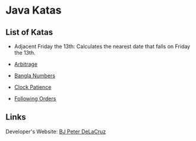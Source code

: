 # Java Katas

## List of Katas
* Adjacent Friday the 13th: Calculates the nearest date that falls on Friday the 13th.

* [Arbitrage](http://www.bjpeterdelacruz.com/files/katas/104_Arbitrage.pdf)

* [Bangla Numbers](http://www.bjpeterdelacruz.com/files/katas/Bangla_Numbers.pdf)

* [Clock Patience](http://www.bjpeterdelacruz.com/files/katas/170_Clock_Patience.pdf)

* [Following Orders](http://www.bjpeterdelacruz.com/files/katas/124_Following_Orders.pdf)

## Links
Developer's Website: [BJ Peter DeLaCruz](http://www.bjpeterdelacruz.com)
